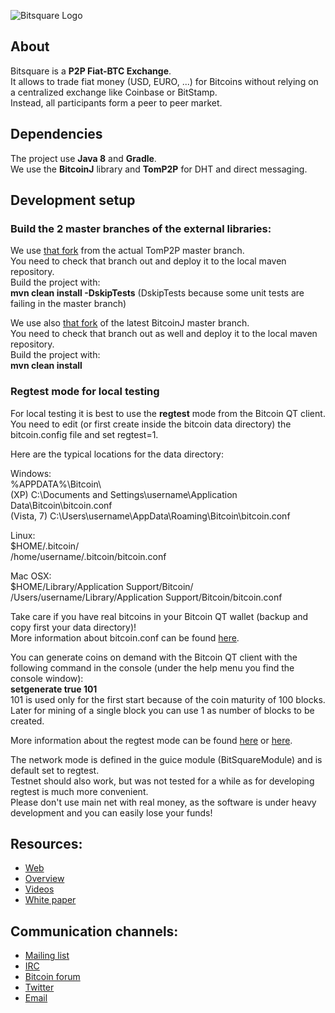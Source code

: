 ![Bitsquare Logo](http://bitsquare.io/images/logo_with_title_border_240_240.png)

## About
Bitsquare is a **P2P Fiat-BTC Exchange**.   
It allows to trade fiat money (USD, EURO, ...) for Bitcoins without relying on a centralized exchange like Coinbase or BitStamp.  
Instead, all participants form a peer to peer market.

## Dependencies
The project use **Java 8** and **Gradle**.  
We use the **BitcoinJ** library and **TomP2P** for DHT and direct messaging.

## Development setup

### Build the 2 master branches of the external libraries:

We use [that fork](https://github.com/bitsquare/TomP2P) from the actual TomP2P master branch.  
You need to check that branch out and deploy it to the local maven repository.  
Build the project with:  
**mvn clean install -DskipTests**  (DskipTests because some unit tests are failing in the master branch)

We use also [that fork](https://github.com/bitsquare/bitcoinj) of the latest BitcoinJ master branch.  
You need to check that branch out as well and deploy it to the local maven repository.  
Build the project with:  
**mvn clean install**


### Regtest mode for local testing  
For local testing it is best to use the **regtest** mode from the Bitcoin QT client.  
You need to edit (or first create inside the bitcoin data directory) the bitcoin.config file and set regtest=1.  

Here are the typical locations for the data directory:

Windows:  
%APPDATA%\Bitcoin\  
(XP) C:\Documents and Settings\username\Application Data\Bitcoin\bitcoin.conf  
(Vista, 7) C:\Users\username\AppData\Roaming\Bitcoin\bitcoin.conf  

Linux:  
$HOME/.bitcoin/  
/home/username/.bitcoin/bitcoin.conf  

Mac OSX:  
$HOME/Library/Application Support/Bitcoin/  
/Users/username/Library/Application Support/Bitcoin/bitcoin.conf  

Take care if you have real bitcoins in your Bitcoin QT wallet (backup and copy first your data directory)!  
More information about bitcoin.conf can be found [here](https://en.bitcoin.it/wiki/Running_Bitcoin).

You can generate coins on demand with the Bitcoin QT client with the following command in the console (under the help menu you find the console window):  
**setgenerate true 101**  
101 is used only for the first start because of the coin maturity of 100 blocks. Later for mining of a single block you can use 1 as number of blocks to be created.

More information about the regtest mode can be found [here](https://bitcoinj.github.io/testing) or [here](https://bitcoin.org/en/developer-examples#regtest-mode).  

The network mode is defined in the guice module (BitSquareModule) and is default set to regtest.  
Testnet should also work, but was not tested for a while as for developing regtest is much more convenient.  
Please don't use main net with real money, as the software is under heavy development and you can easily lose your funds!


## Resources:
* [Web](http://bitsquare.io)
* [Overview](http://bitsquare.io/images/overview.png)
* [Videos](https://www.youtube.com/playlist?list=PLXvC3iNe_di9bL1A5xyAKI2PzNg8jU092)
* [White paper](https://docs.google.com/document/d/1d3EiWZdaM89-P6MVhS53unXv2-pDpSFsN3W4kCGXKgY/edit)


## Communication channels:
* [Mailing list](https://groups.google.com/forum/#!forum/bitsquare)
* [IRC](https://webchat.freenode.net/?channels=bitsquare.io)
* [Bitcoin forum](https://bitcointalk.org/index.php?topic=647457)
* [Twitter](https://twitter.com/bitsquare_)
* [Email](mailto:team@bitsquare.io)